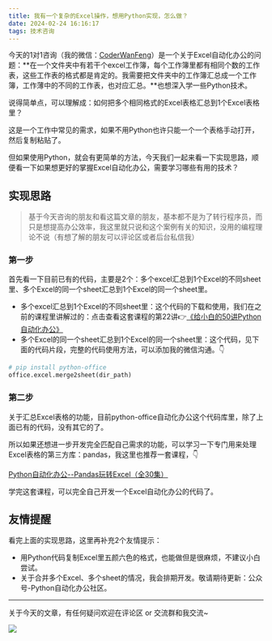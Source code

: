 ```yaml
---
title: 我有一个复杂的Excel操作，想用Python实现，怎么做？
date: 2024-02-24 16:16:17
tags: 技术咨询
---
```



今天的1对1咨询（我的微信：[CoderWanFeng](http://www.python4office.cn/wechat-qrcode/)）是一个关于Excel自动化办公的问题：**在一个文件夹中有若干个excel工作簿，每个工作簿里都有相同个数的工作表，这些工作表的格式都是肯定的。我需要把文件夹中的工作簿汇总成一个工作簿，工作薄中的不同的工作表，也对应汇总。**也想深入学一些Python技术。

说得简单点，可以理解成：如何把多个相同格式的Excel表格汇总到1个Excel表格里？

这是一个工作中常见的需求，如果不用Python也许只能一个一个表格手动打开，然后复制粘贴了。

但如果使用Python，就会有更简单的方法，今天我们一起来看一下实现思路，顺便看一下如果想更好的掌握Excel自动化办公，需要学习哪些有用的技术？

## 实现思路

> 基于今天咨询的朋友和看这篇文章的朋友，基本都不是为了转行程序员，而只是想提高办公效率，我这里就只说和这个案例有关的知识，没用的编程理论不说（有想了解的朋友可以评论区或者后台私信我）


### 第一步

首先看一下目前已有的代码，主要是2个：多个excel汇总到1个Excel的不同sheet里、多个Excel的同一个sheet汇总到1个Excel的同一个sheet里。


- 多个excel汇总到1个Excel的不同sheet里：这个代码的下载和使用，我们在之前的课程里讲解过的：点击查看这套课程的第22讲👉[《给小白的50讲Python自动化办公》](https://www.python-office.com/course/50-python-office.html)
- 多个Excel的同一个sheet汇总到1个Excel的同一个sheet里：这个代码，见下面的代码片段，完整的代码使用方法，可以添加我的微信沟通。👇

```python
# pip install python-office
office.excel.merge2sheet(dir_path)
```


### 第二步

关于汇总Excel表格的功能，目前python-office自动化办公这个代码库里，除了上面已有的代码，没有其它的了。

所以如果还想进一步开发完全匹配自己需求的功能，可以学习一下专门用来处理Excel表格的第三方库：pandas，我这里也推荐一套课程，👇

[Python自动化办公--Pandas玩转Excel（全30集）](https://www.bilibili.com/video/BV1hk4y1C73S/?spm_id_from=333.999.0.0&vd_source=ca20bb8763fcb18660aa74d7a87234fa)


学完这套课程，可以完全自己开发一个Excel自动化办公的代码了。


## 友情提醒

看完上面的实现思路，这里再补充2个友情提示：

- 用Python代码复制Excel里五颜六色的格式，也能做但是很麻烦，不建议小白尝试。
- 关于合并多个Excel、多个sheet的情况，我会排期开发。敬请期待更新：公众号-Python自动化办公社区。


-----

关于今天的文章，有任何疑问欢迎在评论区 or 交流群和我交流~

![](https://python-office-1300615378.cos.ap-chongqing.myqcloud.com/group/0816.jpg)


